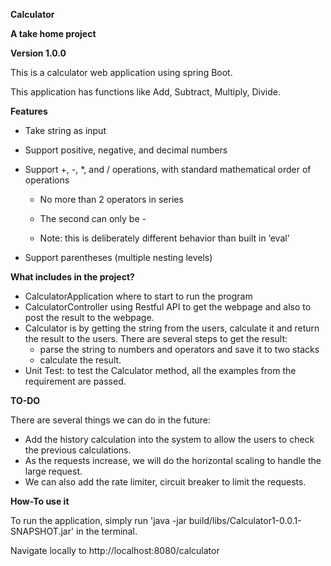 **Calculator**

**A take home project**

**Version 1.0.0**

This is a calculator web application using spring Boot.

This application has functions like Add, Subtract, Multiply, Divide.

**Features**
- Take string as input
- Support positive, negative, and decimal numbers
- Support +, -, *, and / operations, with standard mathematical order of operations
  - No more than 2 operators in series

  - The second can only be -

  - Note: this is deliberately different behavior than built in ‘eval’

- Support parentheses (multiple nesting levels)

**What includes in the project?**

- CalculatorApplication where to start to run the program
- CalculatorController using Restful API to get the webpage and also to post the result to the webpage.
- Calculator is by getting the string from the users, calculate it and return the result to the users. There are 
several steps to get the result:
  - parse the string to numbers and operators and save it to two stacks
  - calculate the result.
- Unit Test: to test the Calculator method, all the examples from the requirement are passed.

**TO-DO**

There are several things we can do in the future:

- Add the history calculation into the system to allow the users to check the previous calculations.
- As the requests increase, we will do the horizontal scaling to handle the large request.
- We can also add the rate limiter, circuit breaker to limit the requests.


**How-To use it**

To run the application, simply run 'java -jar build/libs/Calculator1-0.0.1-SNAPSHOT.jar' in the terminal.

Navigate locally to http://localhost:8080/calculator





